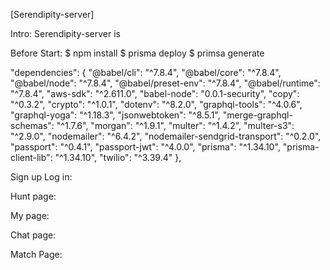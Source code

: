 [Serendipity-server]

Intro:
Serendipity-server is 


Before Start: $ npm install 
              $ prisma deploy
              $ primsa generate

"dependencies": {
    "@babel/cli": "^7.8.4",
    "@babel/core": "^7.8.4",
    "@babel/node": "^7.8.4",
    "@babel/preset-env": "^7.8.4",
    "@babel/runtime": "^7.8.4",
    "aws-sdk": "^2.611.0",
    "babel-node": "0.0.1-security",
    "copy": "^0.3.2",
    "crypto": "^1.0.1",
    "dotenv": "^8.2.0",
    "graphql-tools": "^4.0.6",
    "graphql-yoga": "^1.18.3",
    "jsonwebtoken": "^8.5.1",
    "merge-graphql-schemas": "^1.7.6",
    "morgan": "^1.9.1",
    "multer": "^1.4.2",
    "multer-s3": "^2.9.0",
    "nodemailer": "^6.4.2",
    "nodemailer-sendgrid-transport": "^0.2.0",
    "passport": "^0.4.1",
    "passport-jwt": "^4.0.0",
    "prisma": "^1.34.10",
    "prisma-client-lib": "^1.34.10",
    "twilio": "^3.39.4"
  },







Sign up Log in:


Hunt page:


My page:


Chat page:

Match Page:
